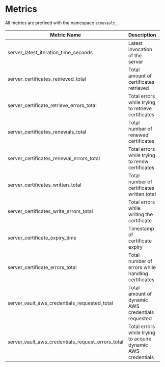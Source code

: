 # Metrics

All metrics are prefixed with the namespace `acmevault_`.

| Metric Name                                       | Description                                                  | Type          | Labels       |
|---------------------------------------------------|--------------------------------------------------------------|---------------|--------------|
| server_latest_iteration_time_seconds              | Latest invocation of the server                              | Gauge         |              |
| server_certificates_retrieved_total               | Total amount of certificates retrieved                       | Counter       |              |
| server_certificate_retrieve_errors_total          | Total errors while trying to retrieve certificates           | Counter       |              |
| server_certificates_renewals_total                | Total number of renewed certificates                         | Counter       |              |
| server_certificates_renewal_errors_total          | Total errors while trying to renew certificates              | Counter       |              |
| server_certificates_written_total                 | Total number of certificates written total                   | Counter (Vec) | subsystem    |
| server_certificates_write_errors_total            | Total errors while writing the certificate                   | Counter (Vec) | subsystem    |
| server_certificate_expiry_time                    | Timestamp of certificate expiry                              | Gauge (Vec)   | domain       |
| server_certificate_errors_total                   | Total number of errors while handling certificates           | Counter (Vec) | domain, desc |
| server_vault_aws_credentials_requested_total      | Total amount of dynamic AWS credentials requested            | Counter       |              |
| server_vault_aws_credentials_request_errors_total | Total errors while trying to acquire dynamic AWS credentials | Counter       |              |
